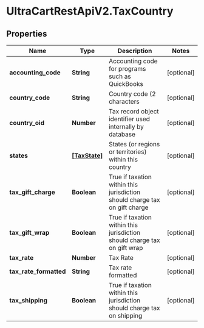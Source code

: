 # UltraCartRestApiV2.TaxCountry

## Properties
Name | Type | Description | Notes
------------ | ------------- | ------------- | -------------
**accounting_code** | **String** | Accounting code for programs such as QuickBooks | [optional] 
**country_code** | **String** | Country code (2 characters | [optional] 
**country_oid** | **Number** | Tax record object identifier used internally by database | [optional] 
**states** | [**[TaxState]**](TaxState.md) | States (or regions or territories) within this country | [optional] 
**tax_gift_charge** | **Boolean** | True if taxation within this jurisdiction should charge tax on gift charge | [optional] 
**tax_gift_wrap** | **Boolean** | True if taxation within this jurisdiction should charge tax on gift wrap | [optional] 
**tax_rate** | **Number** | Tax Rate | [optional] 
**tax_rate_formatted** | **String** | Tax rate formatted | [optional] 
**tax_shipping** | **Boolean** | True if taxation within this jurisdiction should charge tax on shipping | [optional] 


